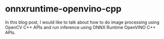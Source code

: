 # onnxruntime-openvino-cpp
In this blog post, I would like to talk about how to do image processing using OpenCV C++ APIs and run inference using ONNX Runtime OpenVINO C++ APIs.
